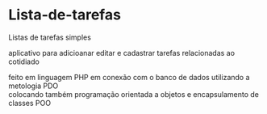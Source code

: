 # Lista-de-tarefas
Listas de tarefas simples

aplicativo para adicioanar editar e cadastrar tarefas relacionadas ao cotidiado


feito em linguagem PHP  em conexão com o banco de dados utilizando a metologia PDO  
 colocando também programação orientada a objetos e encapsulamento de classes POO
 
 
 
